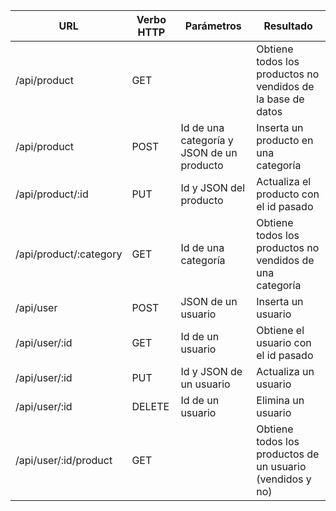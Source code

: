 | URL                       | Verbo HTTP| Parámetros                                    | Resultado |
| -------------             | --------- | -----                                         | --------------- |
| /api/product              | GET       |                                               | Obtiene todos los productos no vendidos de la base de datos |
| /api/product              | POST      | Id de una categoría y JSON de un producto     | Inserta un producto en una categoría |
| /api/product/:id          | PUT       | Id y JSON del producto                        | Actualiza el producto con el id pasado |
| /api/product/:category    | GET       | Id de una categoría                           | Obtiene todos los productos no vendidos de una categoría |
| /api/user                 | POST      | JSON de un usuario                            | Inserta un usuario |
| /api/user/:id             | GET       | Id de un usuario                              | Obtiene el usuario con el id pasado
| /api/user/:id             | PUT       | Id y JSON de un usuario                       | Actualiza un usuario |
| /api/user/:id             | DELETE    | Id de un usuario                              | Elimina un usuario |
| /api/user/:id/product     | GET       |                                               | Obtiene todos los productos de un usuario (vendidos y no) |